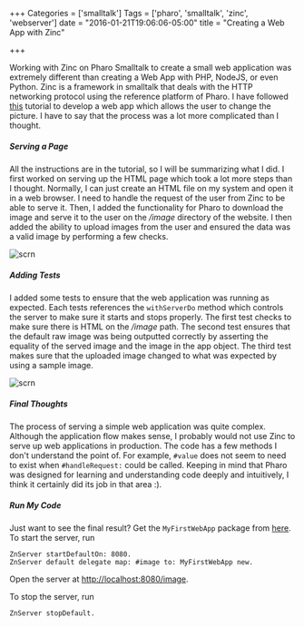 +++
Categories = ['smalltalk']
Tags = ['pharo', 'smalltalk', 'zinc', 'webserver']
date = "2016-01-21T19:06:06-05:00"
title = "Creating a Web App with Zinc"

+++

Working with Zinc on Pharo Smalltalk to create a small web application was extremely different than creating a Web App with PHP, NodeJS, or even Python. Zinc is a framework in smalltalk that deals with the HTTP networking protocol using the reference platform of Pharo. I have followed [this](http://zn.stfx.eu/zn/build-and-deploy-1st-webapp/) tutorial to develop a web app which allows the user to change the picture.  I have to say that the process was a lot more complicated than I thought.

##### Serving a Page
All the instructions are in the tutorial, so I will be summarizing what I did. I first worked on serving up the HTML page which took a lot more steps than I thought. Normally, I can just create an HTML file on my system and open it in a web browser. I need to handle the request of the user from Zinc to be able to serve it. Then, I added the functionality for Pharo to download the image and serve it to the user on the */image* directory of the website. I then added the ability to upload images from the user and ensured the data was a valid image by performing a few checks. 

![scrn](http://puu.sh/mETNa/638ea56322.jpg)  

##### Adding Tests
I added some tests to ensure that the web application was running as expected. Each tests references the `withServerDo` method which controls the server to make sure it starts and stops properly. The first test checks to make sure there is HTML on the */image* path. The second test ensures that the default raw image was being outputted correctly by asserting the equality of the served image and the image in the app object. The third test makes sure that the uploaded image changed to what was expected by using a sample image.  

![scrn](http://puu.sh/mETKh/fc23c96713.jpg)

##### Final Thoughts
The process of serving a simple web application was quite complex. Although the application flow makes sense, I probably would not use Zinc to serve up web applications in production. The code has a few methods I don't understand the point of. For example, `#value` does not seem to need to exist when `#handleRequest:` could be called. Keeping in mind that Pharo was designed for learning and understanding code deeply and intuitively, I think it certainly did its job in that area :).


##### Run My Code
Just want to see the final result? Get the `MyFirstWebApp` package from [here](http://www.smalltalkhub.com/#!/~codethejason/WebApp/).  
To start the server, run   

```
ZnServer startDefaultOn: 8080.
ZnServer default delegate map: #image to: MyFirstWebApp new.
```

Open the server at [http://localhost:8080/image](http://localhost:8080/image).  

To stop the server, run   

```
ZnServer stopDefault.
```
